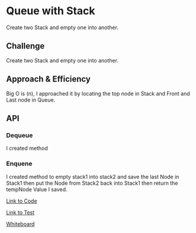 # Queue with Stack
Create two Stack and empty one into another.

## Challenge
Create two Stack and empty one into another.

## Approach & Efficiency
Big O is (n), I approached it by locating the top node in Stack and Front and Last node in Queue.

## API
### Dequeue
I created method 

### Enquene
I created method to empty stack1 into stack2 and save the last Node in Stack1 then put the Node from Stack2
back into Stack1 then return the tempNode Value I saved.

[Link to Code](401codechallenges/src/main/java/queueWithStacks/PseudoQueue.java)

[Link to Test](401codechallenges/src/test/java/queueWithStacks/PseudoQueueTest.java)

[Whiteboard](assets/queueStack.jpg)
